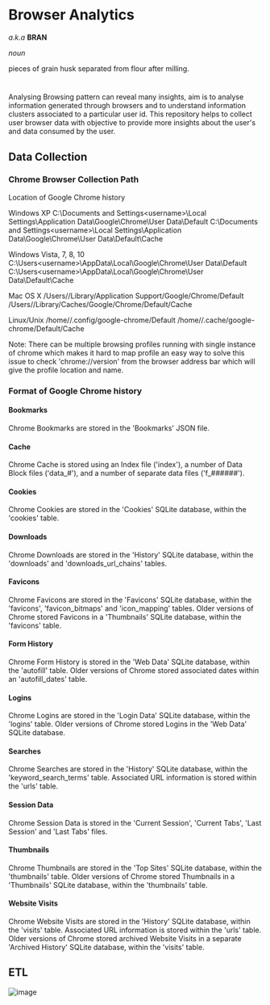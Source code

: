 # Browser Analytics

*a.k.a* **BRAN**

*noun*

pieces of grain husk separated from flour after milling.
# 

Analysing Browsing pattern can reveal many insights, aim is to analyse information generated through browsers and to understand information clusters associated to a particular user id.
This repository helps to collect user browser data with objective to provide more insights about the user's and data consumed by the user.


## Data Collection
 
### Chrome Browser Collection Path
 
Location of Google Chrome history
 
Windows XP
C:\Documents and Settings\<username>\Local Settings\Application Data\Google\Chrome\User Data\Default
C:\Documents and Settings\<username>\Local Settings\Application Data\Google\Chrome\User Data\Default\Cache
 
Windows Vista, 7, 8, 10
C:\Users\<username>\AppData\Local\Google\Chrome\User Data\Default
C:\Users\<username>\AppData\Local\Google\Chrome\User Data\Default\Cache
 
Mac OS X
/Users/<username>/Library/Application Support/Google/Chrome/Default
/Users/<username>/Library/Caches/Google/Chrome/Default/Cache
 
Linux/Unix
/home/<username>/.config/google-chrome/Default
/home/<username>/.cache/google-chrome/Default/Cache
 
Note: There can be multiple browsing profiles running with single instance of chrome which makes it hard to map profile an easy way
to solve this issue to check 'chrome://version' from the browser address bar which will give the profile location and name.
 
### Format of Google Chrome history
 
#### Bookmarks
Chrome Bookmarks are stored in the 'Bookmarks' JSON file.
 
#### Cache
Chrome Cache is stored using an Index file ('index'), a number of Data Block files ('data_#'), and a number of separate data files ('f_######').
 
#### Cookies
Chrome Cookies are stored in the 'Cookies' SQLite database, within the 'cookies' table.
 
#### Downloads
Chrome Downloads are stored in the 'History' SQLite database, within the 'downloads' and 'downloads_url_chains' tables.
 
#### Favicons
Chrome Favicons are stored in the 'Favicons' SQLite database, within the 'favicons', 'favicon_bitmaps' and 'icon_mapping' tables. Older versions of Chrome stored Favicons in a 'Thumbnails' SQLite database, within the 'favicons' table.
 
#### Form History
Chrome Form History is stored in the 'Web Data' SQLite database, within the 'autofill' table. Older versions of Chrome stored associated dates within an 'autofill_dates' table.
 
#### Logins
Chrome Logins are stored in the 'Login Data' SQLite database, within the 'logins' table. Older versions of Chrome stored Logins in the 'Web Data' SQLite database.
 
#### Searches
Chrome Searches are stored in the 'History' SQLite database, within the 'keyword_search_terms' table. Associated URL information is stored within the 'urls' table.
 
#### Session Data
Chrome Session Data is stored in the 'Current Session', 'Current Tabs', 'Last Session' and 'Last Tabs' files.
 
#### Thumbnails
Chrome Thumbnails are stored in the 'Top Sites' SQLite database, within the 'thumbnails' table. Older versions of Chrome stored Thumbnails in a 'Thumbnails' SQLite database, within the 'thumbnails' table.
 
#### Website Visits
Chrome Website Visits are stored in the 'History' SQLite database, within the 'visits' table. Associated URL information is stored within the 'urls' table. Older versions of Chrome stored archived Website Visits in a separate 'Archived History' SQLite database, within the 'visits' table.

## ETL

![image](https://user-images.githubusercontent.com/25777689/199246603-8763e0da-26a8-4b94-b420-32821aa6fa8c.png)







